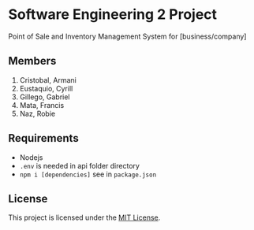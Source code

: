 # Software Engineering 2 Project

Point of Sale and Inventory Management System for [business/company]

## Members

1. Cristobal, Armani
2. Eustaquio, Cyrill
3. Gillego, Gabriel
4. Mata, Francis
5. Naz, Robie

## Requirements

- Nodejs
- `.env` is needed in api folder directory
- `npm i [dependencies]` see in `package.json`

## License

This project is licensed under the [MIT License](LICENSE).